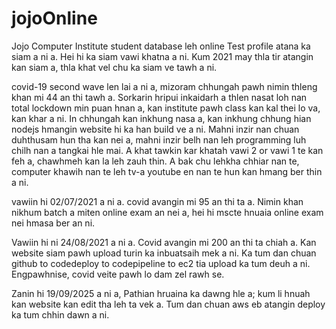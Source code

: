 # jojoOnline


Jojo Computer Institute student database leh online Test profile atana ka siam a ni a. Hei hi ka siam vawi khatna a ni. Kum 2021 may thla tir atangin kan siam a, thla khat vel chu ka siam ve tawh a ni.

covid-19 second wave len lai a ni a, mizoram chhungah pawh nimin thleng khan mi 44 an thi tawh a. Sorkarin hripui inkaidarh a thlen nasat loh nan total lockdown min puan hnan a, kan institute pawh class kan kal thei lo va, kan khar a ni. In chhungah kan inkhung nasa a, kan inkhung chhung hian nodejs hmangin website hi ka han build ve a ni. Mahni inzir nan chuan duhthusam hun tha kan nei a, mahni inzir belh nan leh programming luh chilh nan a tangkai hle mai. A khat tawkin kar khatah vawi 2 or vawi 1 te kan feh a, chawhmeh kan la leh zauh thin. A bak chu lehkha chhiar nan te, computer khawih nan te leh tv-a youtube en nan te hun kan hmang ber thin a ni.

vawiin hi 02/07/2021 a ni a. covid avangin mi 95 an thi ta a. Nimin khan nikhum batch a miten online exam an nei a, hei hi mscte hnuaia online exam nei hmasa ber an ni.

Vawiin hi ni 24/08/2021 a ni a. Covid avangin mi 200 an thi ta chiah a. Kan website siam pawh upload turin ka inbuatsaih mek a ni. Ka tum dan chuan github to codedeploy to codepipeline to ec2 tia upload ka tum deuh a ni. Engpawhnise, covid veite pawh lo dam zel rawh se.

Zanin hi 19/09/2025 a ni a, Pathian hruaina ka dawng hle a; kum li hnuah kan website kan edit tha leh ta vek a. Tum dan chuan aws eb atangin deploy ka tum chhin dawn a ni.
